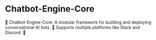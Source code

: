 # Chatbot-Engine-Core
💬 Chatbot-Engine-Core: A modular framework for building and deploying conversational AI bots. 🤖 Supports multiple platforms like Slack and Discord. 🧠
